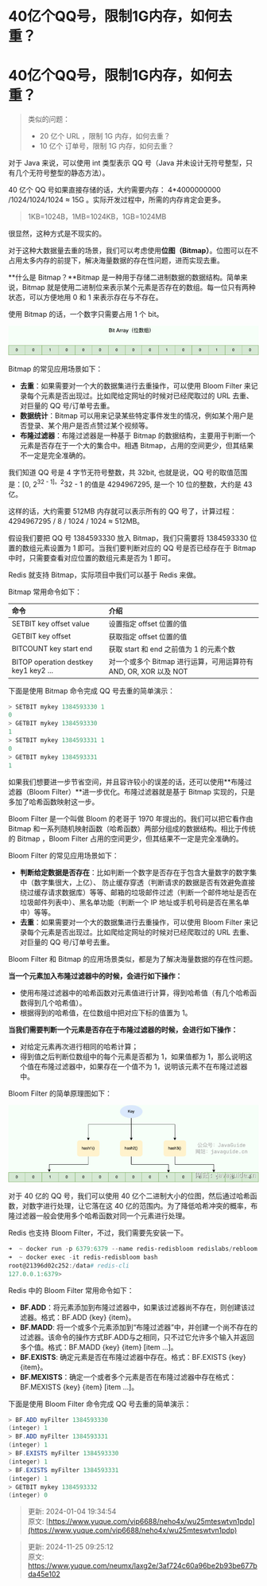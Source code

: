 # 40亿个QQ号，限制1G内存，如何去重？

# 40亿个QQ号，限制1G内存，如何去重？
> 类似的问题：
>
> + 20 亿个 URL ，限制 1G 内存，如何去重？
> + 10 亿个 订单号，限制 1G 内存，如何去重？
>

对于 Java 来说，可以使用 int 类型表示 QQ 号（Java 并未设计无符号整型，只有几个无符号整型的静态方法）。

40 亿个 QQ 号如果直接存储的话，大约需要内存： 4*4000000000 /1024/1024/1024 ≈ 15G 。实际开发过程中，所需的内存肯定会更多。

> 1KB=1024B，1MB=1024KB，1GB=1024MB
>

很显然，这种方式是不现实的。

对于这种大数据量去重的场景，我们可以考虑使用**位图（Bitmap）**。位图可以在不占用太多内存的前提下，解决海量数据的存在性问题，进而实现去重。

**什么是 Bitmap？**Bitmap 是一种用于存储二进制数据的数据结构。简单来说，Bitmap 就是使用二进制位来表示某个元素是否存在的数组。每一位只有两种状态，可以方便地用 0 和 1 来表示存在与不存在。

使用 Bitmap 的话，一个数字只需要占用 1 个 bit。

![1732497911284-1bfeabd2-3738-4832-a2ec-81eb3e80a013.png](./img/WYwhIA4vmCz6a605/1732497911284-1bfeabd2-3738-4832-a2ec-81eb3e80a013-074009.png)

Bitmap 的常见应用场景如下：

+ **去重**：如果需要对一个大的数据集进行去重操作，可以使用 Bloom Filter 来记录每个元素是否出现过。比如爬给定网址的时候对已经爬取过的 URL 去重、对巨量的 QQ 号/订单号去重。
+ **数据统计**：Bitmap 可以用来记录某些特定事件发生的情况，例如某个用户是否登录、某个用户是否点赞过某个视频等。
+ **布隆过滤器**：布隆过滤器是一种基于 Bitmap 的数据结构，主要用于判断一个元素是否存在于一个大的集合中。相遇 Bitmap，占用的空间更少，但其结果不一定是完全准确的。

我们知道 QQ 号是 4 字节无符号整数，共 32bit, 也就是说，QQ 号的取值范围是：[0, 2<sup>32 - 1]。2</sup>32 - 1 的值是 4294967295, 是一个 10 位的整数，大约是 43 亿。

这样的话，大约需要 512MB 内存就可以表示所有的 QQ 号了，计算过程：4294967295 / 8 / 1024 / 1024 ≈ 512MB。

假设我们要把 QQ 号 1384593330 放入 Bitmap，我们只需要将 1384593330 位置的数组元素设置为 1 即可。当我们要判断对应的 QQ 号是否已经存在于 Bitmap 中时，只需要查看对应位置的数组元素是否为 1 即可。

Redis 就支持 Bitmap，实际项目中我们可以基于 Redis 来做。

Bitmap 常用命令如下：

| 命令 | 介绍 |
| :--- | :--- |
| SETBIT key offset value | 设置指定 offset 位置的值 |
| GETBIT key offset | 获取指定 offset 位置的值 |
| BITCOUNT key start end | 获取 start 和 end 之前值为 1 的元素个数 |
| BITOP operation destkey key1 key2 ... | 对一个或多个 Bitmap 进行运算，可用运算符有 AND, OR, XOR 以及 NOT |


下面是使用 Bitmap 命令完成 QQ 号去重的简单演示：

```powershell
> SETBIT mykey 1384593330 1
0
> GETBIT mykey 1384593330
1
> SETBIT mykey 1384593331 1
0
> GETBIT mykey 1384593331
1
```

如果我们想要进一步节省空间，并且容许较小的误差的话，还可以使用**布隆过滤器（Bloom Filter）**进一步优化。布隆过滤器就是基于 Bitmap 实现的，只是多加了哈希函数映射这一步。

Bloom Filter 是一个叫做 Bloom 的老哥于 1970 年提出的。我们可以把它看作由 Bitmap 和一系列随机映射函数（哈希函数）两部分组成的数据结构。相比于传统的 Bitmap ，Bloom Filter 占用的空间更少，但其结果不一定是完全准确的。

Bloom Filter 的常见应用场景如下：

+ **判断给定数据是否存在**：比如判断一个数字是否存在于包含大量数字的数字集中（数字集很大，上亿）、 防止缓存穿透（判断请求的数据是否有效避免直接绕过缓存请求数据库）等等、邮箱的垃圾邮件过滤（判断一个邮件地址是否在垃圾邮件列表中）、黑名单功能（判断一个 IP 地址或手机号码是否在黑名单中）等等。
+ **去重**：如果需要对一个大的数据集进行去重操作，可以使用 Bloom Filter 来记录每个元素是否出现过。比如爬给定网址的时候对已经爬取过的 URL 去重、对巨量的 QQ 号/订单号去重。

Bloom Filter 和 Bitmap 的应用场景类似，都是为了解决海量数据的存在性问题。

**当一个元素加入布隆过滤器中的时候，会进行如下操作：**

+ 使用布隆过滤器中的哈希函数对元素值进行计算，得到哈希值（有几个哈希函数得到几个哈希值）。
+ 根据得到的哈希值，在位数组中把对应下标的值置为 1。

**当我们需要判断一个元素是否存在于布隆过滤器的时候，会进行如下操作：**

+ 对给定元素再次进行相同的哈希计算；
+ 得到值之后判断位数组中的每个元素是否都为 1，如果值都为 1，那么说明这个值在布隆过滤器中，如果存在一个值不为 1，说明该元素不在布隆过滤器中。

Bloom Filter 的简单原理图如下：

![1732497911405-0b4f82b9-72c9-4a99-bc23-c727bd8e9775.png](./img/WYwhIA4vmCz6a605/1732497911405-0b4f82b9-72c9-4a99-bc23-c727bd8e9775-258828.png)

对于 40 亿的 QQ 号，我们可以使用 40 亿个二进制大小的位图，然后通过哈希函数，对数字进行处理，让它落在这 40 亿的范围内。为了降低哈希冲突的概率，布隆过滤器一般会使用多个哈希函数对同一个元素进行处理。

Redis 也支持 Bloom Filter，不过，我们需要先安装一下。

```powershell
➜  ~ docker run -p 6379:6379 --name redis-redisbloom redislabs/rebloom:latest
➜  ~ docker exec -it redis-redisbloom bash
root@21396d02c252:/data# redis-cli
127.0.0.1:6379>
```

Redis 中的 Bloom Filter 常用命令如下：

+ **BF.ADD**：将元素添加到布隆过滤器中，如果该过滤器尚不存在，则创建该过滤器。格式：BF.ADD {key} {item}。
+ **BF.MADD**: 将一个或多个元素添加到“布隆过滤器”中，并创建一个尚不存在的过滤器。该命令的操作方式BF.ADD与之相同，只不过它允许多个输入并返回多个值。格式：BF.MADD {key} {item} [item ...]。
+ **BF.EXISTS**: 确定元素是否在布隆过滤器中存在。格式：BF.EXISTS {key} {item}。
+ **BF.MEXISTS**：确定一个或者多个元素是否在布隆过滤器中存在格式：BF.MEXISTS {key} {item} [item ...]。

下面是使用 Bloom Filter 命令完成 QQ 号去重的简单演示：

```powershell
> BF.ADD myFilter 1384593330
(integer) 1
> BF.ADD myFilter 1384593331
(integer) 1
> BF.EXISTS myFilter 1384593330
(integer) 1
> BF.EXISTS myFilter 1384593331
(integer) 1
> GETBIT mykey 1384593332
(integer) 0
```



> 更新: 2024-01-04 19:34:54  
原文: [https://www.yuque.com/vip6688/neho4x/wu25mteswtvn1pdp](https://www.yuque.com/vip6688/neho4x/wu25mteswtvn1pdp)
>



> 更新: 2024-11-25 09:25:12  
> 原文: <https://www.yuque.com/neumx/laxg2e/3af724c60a96be2b93be677bda45e102>